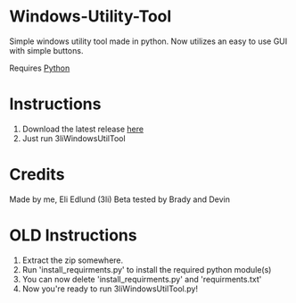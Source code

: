 # Windows-Utility-Tool
Simple windows utility tool made in python.
Now utilizes an easy to use GUI with simple buttons.

Requires [Python](https://www.python.org/downloads/)

# Instructions
1. Download the latest release [here](https://github.com/ezedlund/Windows-Utility-Tool/releases)
2. Just run 3liWindowsUtilTool


# Credits
Made by me, Eli Edlund (3li)
Beta tested by Brady and Devin

#
#
#
#
#
#
# OLD Instructions
1. Extract the zip somewhere.
2. Run 'install_requirments.py' to install the required python module(s)
3. You can now delete 'install_requirments.py' and 'requirments.txt'
4. Now you're ready to run 3liWindowsUtilTool.py!
